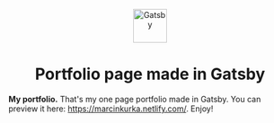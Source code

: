 <p align="center">
  <a href="https://www.gatsbyjs.org">
    <img alt="Gatsby" src="https://www.gatsbyjs.org/monogram.svg" width="60" />
  </a>
</p>
<h1 align="center">
  Portfolio page made in Gatsby
</h1>

**My portfolio.**
That's my one page portfolio made in Gatsby. You can preview it here: https://marcinkurka.netlify.com/. Enjoy!
